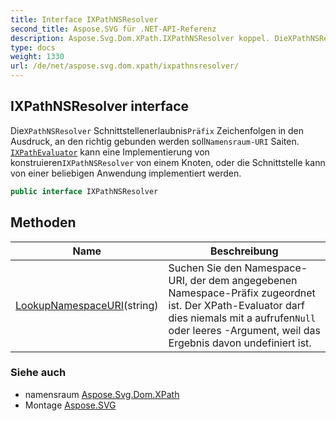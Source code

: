 ```yaml
---
title: Interface IXPathNSResolver
second_title: Aspose.SVG für .NET-API-Referenz
description: Aspose.Svg.Dom.XPath.IXPathNSResolver koppel. DieXPathNSResolver SchnittstellenerlaubnisPräfix Zeichenfolgen in den Ausdruck an den richtig gebunden werden sollNamensraumURI Saiten. IXPathEvaluator kann eine Implementierung von konstruierenIXPathNSResolver von einem Knoten oder die Schnittstelle kann von einer beliebigen Anwendung implementiert werden.
type: docs
weight: 1330
url: /de/net/aspose.svg.dom.xpath/ixpathnsresolver/
---
```

## IXPathNSResolver interface

Die`XPathNSResolver` Schnittstellenerlaubnis`Präfix` Zeichenfolgen in den Ausdruck, an den richtig gebunden werden soll`Namensraum-URI` Saiten. [`IXPathEvaluator`](../ixpathevaluator/) kann eine Implementierung von konstruieren`IXPathNSResolver` von einem Knoten, oder die Schnittstelle kann von einer beliebigen Anwendung implementiert werden.

```csharp
public interface IXPathNSResolver
```

## Methoden

| Name | Beschreibung |
| --- | --- |
| [LookupNamespaceURI](../../aspose.svg.dom.xpath/ixpathnsresolver/lookupnamespaceuri/)(string) | Suchen Sie den Namespace-URI, der dem angegebenen Namespace-Präfix zugeordnet ist. Der XPath-Evaluator darf dies niemals mit a aufrufen`Null` oder leeres -Argument, weil das Ergebnis davon undefiniert ist. |

### Siehe auch

* namensraum [Aspose.Svg.Dom.XPath](../../aspose.svg.dom.xpath/)
* Montage [Aspose.SVG](../../)


